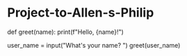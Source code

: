 # Project-to-Allen-s-Philip
def greet(name): 
    print(f"Hello, {name}!") 

user_name = input("What's your name? ") 
greet(user_name)
